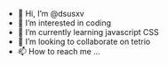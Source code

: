 - 👋 Hi, I’m @dsusxv
- 👀 I’m interested in coding
- 🌱 I’m currently learning javascript CSS 
- 💞️ I’m looking to collaborate on tetrio
- 📫 How to reach me ...

<!---
dsusxv/dsusxv is a ✨ special ✨ repository because its `README.md` (this file) appears on your GitHub profile.
You can click the Preview link to take a look at your changes.
--->
